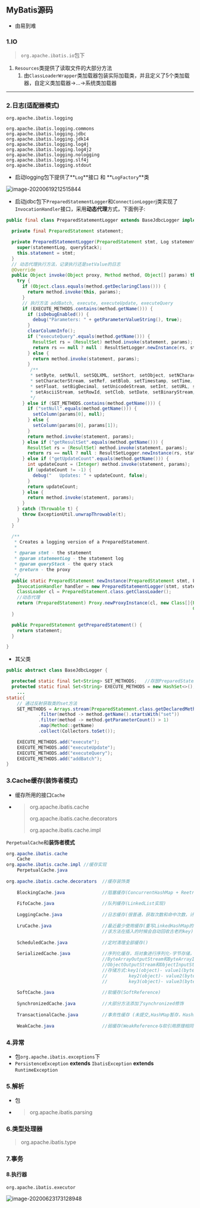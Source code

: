 ## MyBatis源码

+ 由易到难

### 1.IO

> `org.apache.ibatis.io`包下

1. `Resources`类提供了读取文件的大部分方法
   1. 由`ClassLoaderWrapper`类加载器包装实际加载类，并且定义了5个类加载器，自定义类加载器->...->系统类加载器

---

### 2.日志(适配器模式)

```
org.apache.ibatis.logging

org.apache.ibatis.logging.commons
org.apache.ibatis.logging.jdbc
org.apache.ibatis.logging.jdk14
org.apache.ibatis.logging.log4j
org.apache.ibatis.logging.log4j2
org.apache.ibatis.logging.nologging
org.apache.ibatis.logging.slf4j
org.apache.ibatis.logging.stdout
```

+ 启动logging包下提供了**`Log`**接口 和 **`LogFactory`**类

![image-20200619212515844](F:\GitHub\learn\image\mybatis\Log.png)

+ 启动jdbc包下`PreparedStatementLogger`和`ConnectionLogger`j类实现了`InvocationHandler`接口，采用**动态代理**方式，下面例子:

```java
public final class PreparedStatementLogger extends BaseJdbcLogger implements InvocationHandler {

  private final PreparedStatement statement;

  private PreparedStatementLogger(PreparedStatement stmt, Log statementLog, int queryStack) {
    super(statementLog, queryStack);
    this.statement = stmt;
  }
  // 动态代理执行方法，记录执行还是setValue的日志
  @Override
  public Object invoke(Object proxy, Method method, Object[] params) throws Throwable {
    try {
      if (Object.class.equals(method.getDeclaringClass())) {
        return method.invoke(this, params);
      }
      // 执行方法 addBatch, execute, executeUpdate, executeQuery
      if (EXECUTE_METHODS.contains(method.getName())) {
        if (isDebugEnabled()) {
          debug("Parameters: " + getParameterValueString(), true);
        }
        clearColumnInfo();
        if ("executeQuery".equals(method.getName())) {
          ResultSet rs = (ResultSet) method.invoke(statement, params);
          return rs == null ? null : ResultSetLogger.newInstance(rs, statementLog, queryStack);
        } else {
          return method.invoke(statement, params);
        }
         /**
         * setByte, setNull, setSQLXML, setShort, setObject, setNCharacterStream, setDouble, setNClob, 
         * setCharacterStream, setRef, setBlob, setTimestamp, setTime, setBytes,
		 * setFloat, setBigDecimal, setUnicodeStream, setInt, setURL, setArray, setLong, setString, 
         * setAsciiStream, setRowId, setClob, setDate, setBinaryStream, setNString, setBoolean 
         */
      } else if (SET_METHODS.contains(method.getName())) {
        if ("setNull".equals(method.getName())) {
          setColumn(params[0], null);
        } else {
          setColumn(params[0], params[1]);
        }
        return method.invoke(statement, params);
      } else if ("getResultSet".equals(method.getName())) {
        ResultSet rs = (ResultSet) method.invoke(statement, params);
        return rs == null ? null : ResultSetLogger.newInstance(rs, statementLog, queryStack);
      } else if ("getUpdateCount".equals(method.getName())) {
        int updateCount = (Integer) method.invoke(statement, params);
        if (updateCount != -1) {
          debug("   Updates: " + updateCount, false);
        }
        return updateCount;
      } else {
        return method.invoke(statement, params);
      }
    } catch (Throwable t) {
      throw ExceptionUtil.unwrapThrowable(t);
    }
  }

  /**
   * Creates a logging version of a PreparedStatement.
   *
   * @param stmt - the statement
   * @param statementLog - the statement log
   * @param queryStack - the query stack
   * @return - the proxy
   */
  public static PreparedStatement newInstance(PreparedStatement stmt, Log statementLog, int queryStack) {
    InvocationHandler handler = new PreparedStatementLogger(stmt, statementLog, queryStack);
    ClassLoader cl = PreparedStatement.class.getClassLoader();
    //动态代理
    return (PreparedStatement) Proxy.newProxyInstance(cl, new Class[]{PreparedStatement.class,
                                                                      CallableStatement.class}, handler);
  }

  public PreparedStatement getPreparedStatement() {
    return statement;
  }

}

```

+ 其父类

```java
public abstract class BaseJdbcLogger {

  protected static final Set<String> SET_METHODS;	//存放PreparedStatement类中的方法
  protected static final Set<String> EXECUTE_METHODS = new HashSet<>(); // 执行方法
    ...
static{ 
    // 通过反射获取类的set方法
	SET_METHODS = Arrays.stream(PreparedStatement.class.getDeclaredMethods())
            .filter(method -> method.getName().startsWith("set"))
            .filter(method -> method.getParameterCount() > 1)
            .map(Method::getName)
            .collect(Collectors.toSet());

    EXECUTE_METHODS.add("execute");
    EXECUTE_METHODS.add("executeUpdate");
    EXECUTE_METHODS.add("executeQuery");
    EXECUTE_METHODS.add("addBatch");
}
```

### 3.Cache缓存(**装饰者模式**)

+ 缓存所用的接口`Cache`

+ >org.apache.ibatis.cache
  >
  >org.apache.ibatis.cache.decorators
  >
  >org.apache.ibatis.cache.impl

`PerpetualCache`和**装饰者模式**

```java
org.apache.ibatis.cache
    Cache
org.apache.ibatis.cache.impl //缓存实现
    PerpetualCache.java 
  
org.apache.ibatis.cache.decorators 	//缓存装饰类
    
    BlockingCache.java				//阻塞缓存(ConcurrentHashMap + ReetrantLock)实现
    
    FifoCache.java					//队列缓存(LinkedList实现)
    
    LoggingCache.java				//日志缓存(很普通，获取次数和命中次数，计算命中率)
    
    LruCache.java					//最近最少使用缓存(重写LinkedHashMap的removeEldestEntry()方法,
    								//该方法在插入的时候会自动回收古老的key)
    
    ScheduledCache.java				//定时清理全部缓存()
    
    SerializedCache.java			//序列化缓存，将对象进行序列化-字节存储，获取时进行反序列化
    								//ByteArrayOutputStream和ByteArrayInputStream
    								//ObjectOutputStream和ObjectInputStream
    								//存储方式:key1(object)- value1(byte[]) 
    								//        key2(object)- value2(byte[])
    								//        key3(object)- value3(byte[])
    
    SoftCache.java					//软缓存(SoftReference)
    
    SynchronizedCache.java			//大部分方法添加了synchronized修饰
    
    TransactionalCache.java			//事务性缓存 (未提交,HashMap暂存，HashSet不存,已提交HashMap实存)
    
    WeakCache.java					//弱缓存(WeakReference与软引用原理相同)
```

### 4.异常

+ 包`org.apache.ibatis.exceptions`下
+ `PersistenceException` **extends** `IbatisException` **extends** `RuntimeException`

### 5.解析

+ 包

+ > org.apache.ibatis.parsing



### 6.类型处理器

> org.apache.ibatis.type

### 7.事务



#### 8.执行器

`org.apache.ibatis.executor`

![image-20200623173128948](F:\GitHub\learn\image\mybatis\mybatis执行器.png)